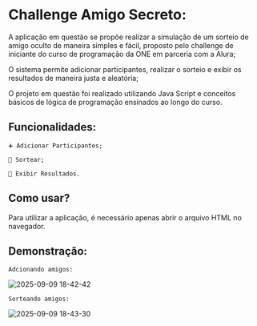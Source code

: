 # Challenge Amigo Secreto:
  A aplicação em questão se propõe realizar a simulação de um sorteio de amigo oculto de maneira simples e fácil, proposto pelo challenge de iniciante do curso de programação da ONE em parceria com a Alura;
  
  O sistema permite adicionar participantes, realizar o sorteio e exibir os resultados de maneira justa e aleatória;

  O projeto em questão foi realizado utilizando Java Script e conceitos básicos de lógica de programação ensinados ao longo do curso.

  ##  Funcionalidades:
    ➕ Adicionar Participantes;

    🎲 Sortear;

    📝 Exibir Resultados.
    
  ## Como usar?
  Para utilizar a aplicação, é necessário apenas abrir o arquivo HTML no navegador.
  
  ## Demonstração:

    Adcionando amigos:
![2025-09-09 18-42-42](https://github.com/user-attachments/assets/a6dadcc5-185e-4aa7-9304-5ce5b9af5861)

    Sorteando amigos:
![2025-09-09 18-43-30](https://github.com/user-attachments/assets/9f5c92a2-55fb-475d-88da-c57a35825738)

